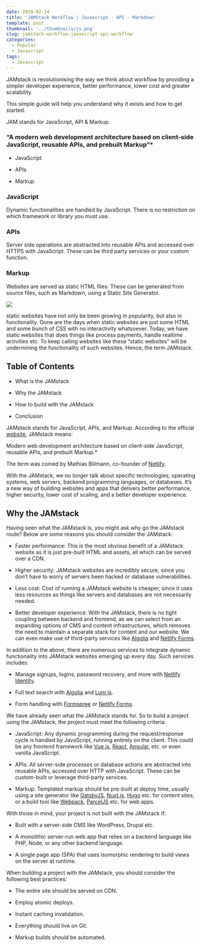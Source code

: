 ```yaml
---
date: 2020-02-14
title: 'JAMStack Workflow | Javascript - API - Markdown'
template: post
thumbnail: '../thumbnails/js.png'
slug: jamstack-workflow-javascript-api-workflow
categories:
  - Popular
  - Javascript
tags:
  - Javascript
---
```

JAMstack is revolutionising the way we think about workflow by providing a simpler developer experience, better performance, lower cost and greater scalability.

This simple guide will help you understand why it exists and how to get started.

JAM stands for JavaScript, API & Markup.
### “A modern web development architecture based on client-side JavaScript, reusable APIs, and prebuilt Markup”*

* JavaScript

* APIs

* Markup


### JavaScript

Dynamic functionalities are handled by JavaScript. There is no restriction on which framework or library you must use.

### APIs

Server side operations are abstracted into reusable APIs and accessed over HTTPS with JavaScript. These can be third party services or your custom function.

### Markup

Websites are served as static HTML files. These can be generated from source files, such as Markdown, using a Static Site Generator.

![](https://cdn-images-1.medium.com/max/3236/1*VqW98XgMD6M-rESa6IEUPA.png)

static websites have not only be been growing in popularity, but also in functionality. Gone are the days when static websites are just some HTML and some bunch of CSS with no interactivity whatsoever. Today, we have static websites that does things like process payments, handle realtime activities etc. To keep calling websites like these “static websites” will be undermining the functionality of such websites. Hence, the term JAMstack.

## Table of Contents

* What is the JAMstack

* Why the JAMstack

* How to build with the JAMstack

* Conclusion

JAMstack stands for JavaScript, APIs, and Markup. According to the official [website](https://jamstack.org/), JAMstack means:

Modern web development architecture based on client-side JavaScript, reusable APIs, and prebuilt Markup.*

The term was coined by Mathias Biilmann, co-founder of [Netlify](https://www.netlify.com/).

With the JAMstack, we no longer talk about specific technologies; operating systems, web servers, backend programming languages, or databases. It’s a new way of building websites and apps that delivers better performance, higher security, lower cost of scaling, and a better developer experience.

## Why the JAMstack

Having seen what the JAMstack is, you might ask why go the JAMstack route? Below are some reasons you should consider the JAMstack:

* Faster performance: This is the most obvious benefit of a JAMstack website as it is just pre-built HTML and assets, all which can be served over a CDN.

* Higher security: JAMstack websites are incredibly secure, since you don’t have to worry of servers been hacked or database vulnerabilities.

* Less cost: Cost of running a JAMstack website is cheaper, since it uses less resources as things like servers and databases are not necessarily needed.

* Better developer experience: With the JAMstack, there is no tight coupling between backend and frontend, as we can select from an expanding options of CMS and content infrastructures, which removes the need to maintain a separate stack for content and our website. We can even make use of third-party services like [Algolia](https://www.algolia.com/) and [Netlify Forms](https://www.netlify.com/docs/form-handling/).

In addition to the above, there are numerous services to integrate dynamic functionality into JAMstack websites emerging up every day. Such services includes:

* Manage signups, logins, password recovery, and more with [Netlify Identity](https://www.netlify.com/docs/identity/).

* Full text search with [Algolia](https://www.algolia.com/) and [Lunr.js](https://lunrjs.com/).

* Form handling with [Formspree](https://formspree.io/) or [Netlify Forms](https://www.netlify.com/docs/form-handling/).


We have already seen what the JAMstack stands for. So to build a project using the JAMstack, the project must meet the following criteria:

* JavaScript: Any dynamic programming during the request/response cycle is handled by JavaScript, running entirely on the client. This could be any frontend framework like [Vue.js](https://vuejs.org/), [React](https://reactjs.org/), [Angular](https://angular.io/), etc. or even vanilla JavaScript.

* APIs: All server-side processes or database actions are abstracted into reusable APIs, accessed over HTTP with JavaScript. These can be custom-built or leverage third-party services.

* Markup: Templated markup should be pre-built at deploy time, usually using a site generator like [GatsbyJS](https://gatsbyjs.org/), [Nuxt.js](https://nuxtjs.org/), [Hugo](https://gohugo.io/) etc. for content sites, or a build tool like [Webpack](https://webpack.js.org/), [ParcelJS](https://parceljs.org/) etc. for web apps.

With those in mind, your project is not built with the JAMstack if:

* Built with a server-side CMS like WordPress, Drupal etc.

* A monolithic server-run web app that relies on a backend language like PHP, Node, or any other backend language.

* A single page app (SPA) that uses isomorphic rendering to build views on the server at runtime.

When building a project with the JAMstack, you should consider the following best practices:

* The entire site should be served on CDN.

* Employ atomic deploys.

* Instant caching invalidation.

* Everything should live on Git.

* Markup builds should be automated.
